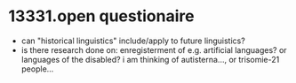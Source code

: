 # 13331.open questionaire
- can "historical linguistics" include/apply to future linguistics?    
- is there research done on: enregisterment of e.g. artificial languages? or languages of the disabled? i am thinking of autisterna..., or trisomie-21 people...